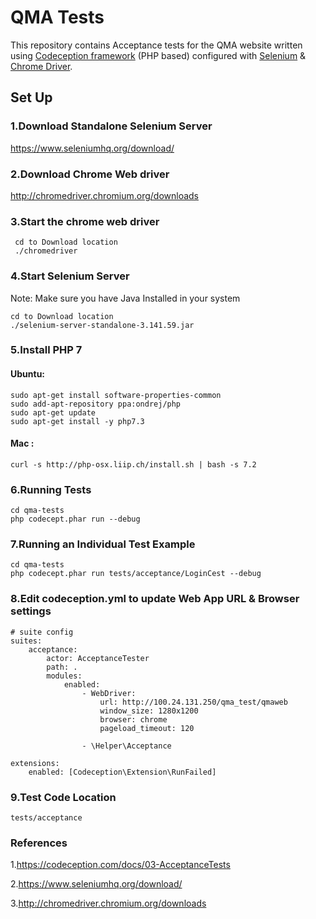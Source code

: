 # QMA Tests
  This repository contains Acceptance tests for the QMA website written using [Codeception framework](https://codeception.com) (PHP based) configured with [Selenium]( https://www.seleniumhq.org) & [Chrome Driver](http://chromedriver.chromium.org).
## Set Up

### 1.Download Standalone Selenium Server
  https://www.seleniumhq.org/download/

### 2.Download Chrome Web driver
 http://chromedriver.chromium.org/downloads

### 3.Start the chrome web driver
```
 cd to Download location
 ./chromedriver
```

### 4.Start Selenium Server

Note: Make sure you have Java Installed in your system
```
cd to Download location
./selenium-server-standalone-3.141.59.jar
```

### 5.Install PHP 7 

#### Ubuntu: 
```
sudo apt-get install software-properties-common
sudo add-apt-repository ppa:ondrej/php
sudo apt-get update
sudo apt-get install -y php7.3
```

#### Mac :
```
curl -s http://php-osx.liip.ch/install.sh | bash -s 7.2
```

### 6.Running Tests
```
cd qma-tests
php codecept.phar run --debug
```

### 7.Running an Individual Test Example

```
cd qma-tests
php codecept.phar run tests/acceptance/LoginCest --debug
```

### 8.Edit codeception.yml to update Web App URL & Browser settings
```
# suite config
suites:
    acceptance:
        actor: AcceptanceTester
        path: .
        modules:
            enabled:
                - WebDriver:
                    url: http://100.24.131.250/qma_test/qmaweb
                    window_size: 1280x1200
                    browser: chrome
                    pageload_timeout: 120

                - \Helper\Acceptance
                
extensions:
    enabled: [Codeception\Extension\RunFailed]
```
### 9.Test Code Location
```
tests/acceptance
```

### References

1.https://codeception.com/docs/03-AcceptanceTests

2.https://www.seleniumhq.org/download/

3.http://chromedriver.chromium.org/downloads